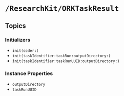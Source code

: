 # ``/ResearchKit/ORKTaskResult``

<!-- The content below this line is auto-generated and is redundant. You should either incorporate it into your content above this line or delete it. -->

## Topics

### Initializers

- ``init(coder:)``
- ``init(taskIdentifier:taskRun:outputDirectory:)``
- ``init(taskIdentifier:taskRunUUID:outputDirectory:)``

### Instance Properties

- ``outputDirectory``
- ``taskRunUUID``
